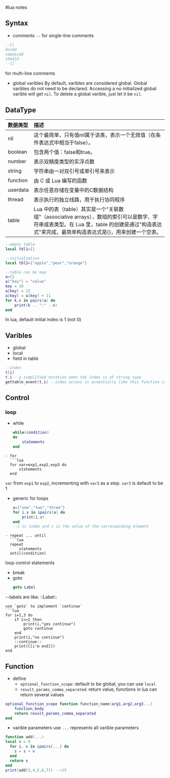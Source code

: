 #lua notes

## Syntax

- comments
`--` for single-line comments

```lua
--[[
dssdd
sdadssdd
sdadjd
--]]
```
for multi-line comments

- global varibles
By default, varibles are considered global.
Global varibles do not need to be declared.
Accessing a no initialized global varible will get `nil`.
To delete a global varible, just let it be `nil`.

## DataType

| 数据类型 | 描述                                                         |
| :------- | :----------------------------------------------------------- |
| nil      | 这个最简单，只有值nil属于该类，表示一个无效值（在条件表达式中相当于false）。 |
| boolean  | 包含两个值：false和true。                                    |
| number   | 表示双精度类型的实浮点数                                     |
| string   | 字符串由一对双引号或单引号来表示                             |
| function | 由 C 或 Lua 编写的函数                                       |
| userdata | 表示任意存储在变量中的C数据结构                              |
| thread   | 表示执行的独立线路，用于执行协同程序                         |
| table    | Lua 中的表（table）其实是一个"关联数组"（associative arrays），数组的索引可以是数字、字符串或表类型。在 Lua 里，table 的创建是通过"构造表达式"来完成，最简单构造表达式是{}，用来创建一个空表。 |
```lua
--empty table
local tbl1={}

--initialzation
local tbl2={"apple","pear","orange"}

--table can be map
a={}
a["key"] = "value"
key = 10
a[key] = 22
a[key] = a[key] + 11
for k,v in pairs(a) do
    print(k .. ":" ..v)
end
```
In lua, default initial index is 1 (not 0)

## Varibles
- global
- local
- field in table
```lua
--index
t[i]
t.i --a simplified notation when the index is of string type
gettable_event(t,i) --index access is essentially like this function call
```
## Control

### loop
- while
  ```lua
  while(condition)
  do
      statements
  end
```
- for
  ```lua
  for var=exp1,exp2,exp3 do
      statements
  end
```
`var` from `exp1` to `exp2`, incrementing with `var3` as a step. `var3` is default to be 1
- generic for loops
  ```lua
  a={"one","two","three"}
  for i,v in ipairs(a) do
      print(i,v)
  end
  --i is index and v is the value of the corresponding element
```
- repeat ... until
  ```lua
  repeat
      statements
  until(condition)
```

loop control statements
- break
- goto
  ```lua
  goto Label
--labels are like:
::Label::
```
use `goto` to implement `continue`
```lua
for i=1,3 do
    if i<=2 then
        print(i,"yes continue")
        goto continue
    end
    print(i,"no continue")
    ::continue::
    print([[i'm end]])
end
```

## Function

- define
  - `optional_function_scope`: default to be global, you can use `local`
  - `result_params_comma_separated`: return value, functions in lua can return several values
```lua
optional_function_scope function function_name(arg1,arg2,arg3...)
    function_body
    return result_params_comma_separated
end
```
- varible parameters
use `...` represents all varible parameters
```lua
function add(...)
local s = 0
  for i, v in ipairs{...} do
    s = s + v
  end
  return s
end
print(add(3,4,5,6,7)) -->25
```

